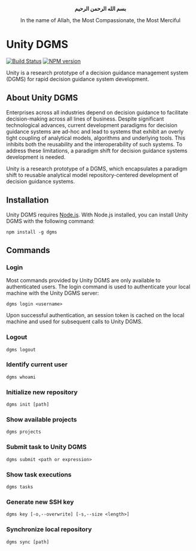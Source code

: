 <p align="center"><b>&#1576;&#1587;&#1605; &#1575;&#1604;&#1604;&#1607; &#1575;&#1604;&#1585;&#1581;&#1605;&#1606; &#1575;&#1604;&#1585;&#1581;&#1610;&#1605;</b></p>
<p align="center">In the name of Allah, the Most Compassionate, the Most Merciful</p>

# Unity DGMS

[![Build Status](https://travis-ci.com/nachawati/unity.svg?token=q1txUcHApehcMiQJcA2S&branch=master)](https://travis-ci.com/nachawati/unity) [![NPM version](http://img.shields.io/npm/v/dgms.svg?style=flat)](http://badge.fury.io/js/dgms)

Unity is a research prototype of a decision guidance management system (DGMS) for rapid decision guidance system development.

## About Unity DGMS
Enterprises across all industries depend on decision guidance to facilitate decision-making across all lines of business. Despite significant technological advances, current development paradigms for decision guidance systems are ad-hoc and lead to systems that exhibit an overly tight coupling of analytical models, algorithms and underlying tools. This inhibits both the reusability and the interoperability of such systems. To address these limitations, a paradigm shift for decision guidance systems development is needed.

Unity is a research prototype of a DGMS, which encapsulates a paradigm shift to reusable analytical model repository-centered development of decision guidance systems.
 
## Installation

Unity DGMS requires [Node.js](https://nodejs.org).
With Node.js installed, you can install Unity DGMS with the following command:

```
npm install -g dgms
```

## Commands

### Login

Most commands provided by Unity DGMS are only available to authenticated users. The login command is used to authenticate your local machine with the Unity DGMS server:

```
dgms login <username>
```

Upon successful authentication, an session token is cached on the local machine and used for subsequent calls to Unity DGMS.

### Logout

```
dgms logout
```

### Identify current user

```
dgms whoami
```

### Initialize new repository
```
dgms init [path]
```

### Show available projects
```
dgms projects
```

### Submit task to Unity DGMS
```
dgms submit <path or expression>
```

### Show task executions
```
dgms tasks
```

### Generate new SSH key
```
dgms key [-o,--overwrite] [-s,--size <length>]
```

### Synchronize local repository
```
dgms sync [path]
```
